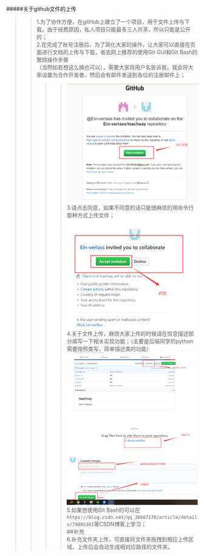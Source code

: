 #####关于github文件的上传

>>1.为了协作方便，在gitHub上建立了一个项目，用于文件上传与下载，由于经费原因，私人项目只能最多三人共享，所以只能是公开的；<br>
>>2.在完成了账号注册后，为了简化大家的操作，让大家可以直接在页面进行文档的上传与下载，省去网上推荐的使用Git GUI和Git Bash的繁琐操作步骤<br>
>>（当然如若想这么搞也可以），需要大家将用户名告诉我，我会将大家设置为合作开发者，然后会有邮件发送到各位的注册邮件上；<br>
>>>>![](https://github.com/Rubus-LF/teachsayimgs/raw/master/19-12-18/19-12-18-03.png)<br>
>>3.请点击同意，如果不同意的话只能很麻烦的用命令行那种方式上传文件；<br>
>>>>![](https://github.com/Rubus-LF/teachsayimgs/raw/master/19-12-18/19-12-18-04.png)<br>
>>4.关于文件上传，麻烦大家上传的时候请在信息描述部分填写一下相关实现功能；（主要是后端同学的python需要按照类写，简单描述类的功能）<br>
>>>>![](https://github.com/Rubus-LF/teachsayimgs/raw/master/19-12-18/19-12-18-05.png)<br>
>>>>![](https://github.com/Rubus-LF/teachsayimgs/raw/master/19-12-18/19-12-18-06.png)<br>
>>5.如果想使用Git Bash的可以在`https://blog.csdn.net/qq_36667170/article/details/79085301`等CSDN博客上学习；<br>
##补充<br>
>>6.补充文件夹上传，可直接将文件夹拖拽到相应上传区域，上传后会自动生成相对应路径的文件夹。
